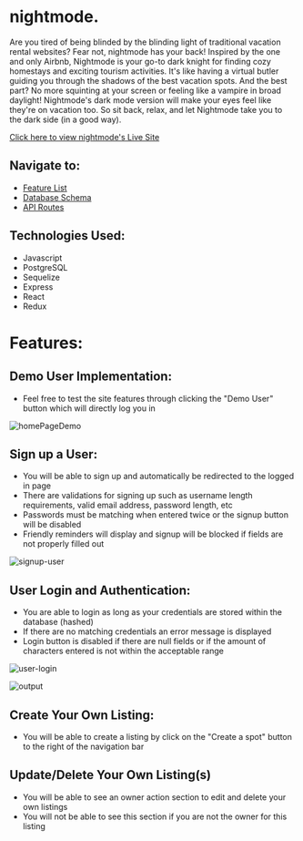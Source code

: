 # nightmode.
Are you tired of being blinded by the blinding light of traditional vacation rental websites? Fear not, nightmode has your back! Inspired by the one and only Airbnb, Nightmode is your go-to dark knight for finding cozy homestays and exciting tourism activities. It's like having a virtual butler guiding you through the shadows of the best vacation spots. And the best part? No more squinting at your screen or feeling like a vampire in broad daylight! Nightmode's dark mode version will make your eyes feel like they're on vacation too. So sit back, relax, and let Nightmode take you to the dark side (in a good way).


[Click here to view nightmode's Live Site](https://abnb-clone.onrender.com/)


## Navigate to:

* [Feature List](https://github.com/kenny-leong/nightmode/wiki/Feature-List)
* [Database Schema](https://github.com/kenny-leong/nightmode/wiki/Database-Schema)
* [API Routes](https://github.com/kenny-leong/nightmode/wiki/API-Documentation)



## Technologies Used:

* Javascript
* PostgreSQL
* Sequelize
* Express
* React
* Redux

# Features:


## Demo User Implementation:

* Feel free to test the site features through clicking the "Demo User" button which will directly log you in

![homePageDemo](https://user-images.githubusercontent.com/47682357/224535845-c495c75e-37e2-4649-a753-9817eed637cb.gif)


## Sign up a User:

* You will be able to sign up and automatically be redirected to the logged in page
* There are validations for signing up such as username length requirements, valid email address, password length, etc
* Passwords must be matching when entered twice or the signup button will be disabled
* Friendly reminders will display and signup will be blocked if fields are not properly filled out

![signup-user](https://user-images.githubusercontent.com/47682357/224586952-e47bdfa5-0938-4657-81f7-cab875c67a44.gif)


## User Login and Authentication:

* You are able to login as long as your credentials are stored within the database (hashed)
* If there are no matching credentials an error message is displayed
* Login button is disabled if there are null fields or if the amount of characters entered is not within the acceptable range

![user-login](https://user-images.githubusercontent.com/47682357/224587830-6ec10140-8d6b-40a2-acab-ed65166adb81.gif)


![output](https://user-images.githubusercontent.com/47682357/224591579-5916c292-bf62-4e03-b026-a22f8153ec2d.gif)

## Create Your Own Listing:

* You will be able to create a listing by click on the "Create a spot" button to the right of the navigation bar




## Update/Delete Your Own Listing(s)

* You will be able to see an owner action section to edit and delete your own listings
* You will not be able to see this section if you are not the owner for this listing

